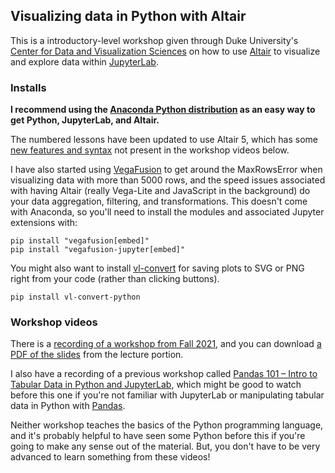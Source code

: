 ## Visualizing data in Python with Altair

This is a introductory-level workshop given through Duke University's 
[Center for Data and Visualization Sciences](https://library.duke.edu/data) on how to use
[Altair](https://altair-viz.github.io/) to visualize and explore data within 
[JupyterLab](https://jupyterlab.readthedocs.io/en/stable/).

### Installs

**I recommend using the [Anaconda Python distribution](https://www.anaconda.com/distribution/) 
as an easy way to get Python, JupyterLab, and Altair.**

The numbered lessons have been updated to use Altair 5, which has some 
[new features and syntax](https://altair-viz.github.io/releases/changes.html) 
not present in the workshop videos below. 

I have also started using [VegaFusion](https://vegafusion.io/) 
to get around the MaxRowsError when visualizing data with more than 5000 rows, 
and the speed issues associated with having Altair
(really Vega-Lite and JavaScript in the background) do your data aggregation, filtering, and transformations.
This doesn't come with Anaconda, so you'll need to install the modules and associated Jupyter
extensions with:

```
pip install "vegafusion[embed]"
pip install "vegafusion-jupyter[embed]"
```

You might also want to install [vl-convert](https://github.com/vega/vl-convert) for saving plots to SVG or PNG
right from your code (rather than clicking buttons).

```
pip install vl-convert-python
```

### Workshop videos

There is a [recording of a workshop from Fall 2021](https://warpwire.duke.edu/w/-doGAA/),
and you can download [a PDF of the slides](https://bit.ly/AltairFall2021) from the lecture portion.

I also have a 
recording of a previous workshop called 
[Pandas 101 – Intro to Tabular Data in Python and JupyterLab](https://warpwire.duke.edu/w/4-MGAA/), 
which might be good to watch before this one if you're not familiar with JupyterLab 
or manipulating tabular data in Python with [Pandas](https://pandas.pydata.org/).

Neither workshop teaches the basics of the Python programming language, and it's probably
helpful to have seen some Python before this if you're going to make any sense out of the 
material. But, you don't have to be very advanced to learn something from these videos!